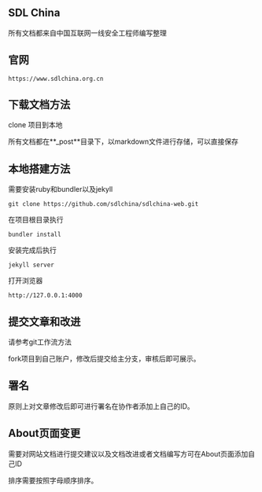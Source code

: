 ## SDL China

所有文档都来自中国互联网一线安全工程师编写整理

## 官网

```
https://www.sdlchina.org.cn
```

## 下载文档方法

clone 项目到本地

所有文档都在**_post**目录下，以markdown文件进行存储，可以直接保存

## 本地搭建方法

需要安装ruby和bundler以及jekyll
```
git clone https://github.com/sdlchina/sdlchina-web.git
```

在项目根目录执行

```
bundler install
```
安装完成后执行
```
jekyll server
```
打开浏览器
```
http://127.0.0.1:4000
```

## 提交文章和改进

请参考git工作流方法

fork项目到自己账户，修改后提交给主分支，审核后即可展示。

## 署名

原则上对文章修改后即可进行署名在协作者添加上自己的ID。

## About页面变更

需要对网站文档进行提交建议以及文档改进或者文档编写方可在About页面添加自己ID

排序需要按照字母顺序排序。
